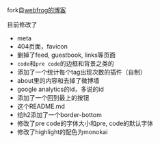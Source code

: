 fork自[webfrog的博客](https://github.com/webfrogs/webfrogs.github.com )

目前修改了

* meta
* 404页面，favicon
* 删掉了feed, guestbook, links等页面
* `code`和`pre code`的边框和背景之类的
* 添加了一个统计每个tag出现次数的插件（自制）
* about里的内容和去掉了微博墙
* google analytics的id，多说的id
* 添加了一个回到最上的按钮
* 这个README.md
* 给h2添加了一个border-bottom
* 修改了pre code的字体大小和pre, code的默认字体
* 修改了highlight的配色为monokai


